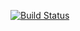 [![Build Status](https://travis-ci.org/Elflyn/cse110Lab5.svg?branch=master)](https://travis-ci.org/Elflyn/cse110Lab5)

